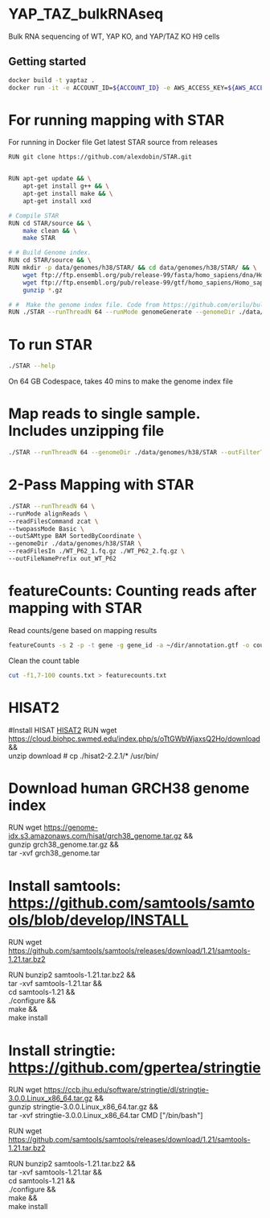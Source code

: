 # YAP_TAZ_bulkRNAseq
Bulk RNA sequencing of WT, YAP KO, and YAP/TAZ KO H9 cells

## Getting started

```bash
docker build -t yaptaz .
docker run -it -e ACCOUNT_ID=${ACCOUNT_ID} -e AWS_ACCESS_KEY=${AWS_ACCESS_KEY} -e AWS_SECRET_KEY=${AWS_SECRET_KEY} --name ytcontainer yaptaz
```
# For running mapping with STAR
For running in Docker file
Get latest STAR source from releases
```bash
RUN git clone https://github.com/alexdobin/STAR.git


RUN apt-get update && \
    apt-get install g++ && \
    apt-get install make && \
    apt-get install xxd

# Compile STAR
RUN cd STAR/source && \
    make clean && \
    make STAR

# # Build Genome index.
RUN cd STAR/source && \
RUN mkdir -p data/genomes/h38/STAR/ && cd data/genomes/h38/STAR/ && \
    wget ftp://ftp.ensembl.org/pub/release-99/fasta/homo_sapiens/dna/Homo_sapiens.GRCh38.dna.primary_assembly.fa.gz && \
    wget ftp://ftp.ensembl.org/pub/release-99/gtf/homo_sapiens/Homo_sapiens.GRCh38.99.gtf.gz && \
    gunzip *.gz

# #  Make the genome index file. Code from https://github.com/erilu/bulk-rnaseq-analysis
RUN ./STAR --runThreadN 64 --runMode genomeGenerate --genomeDir ./data/genomes/h38/STAR/ --genomeFastaFiles ./data/genomes/h38/STAR/Homo_sapiens.GRCh38.dna.primary_assembly.fa --sjdbGTFfile ./data/genomes/h38/STAR/Homo_sapiens.GRCh38.99.gtf
```

# To run STAR
```bash
./STAR --help
```
On 64 GB Codespace, takes 40 mins to make the genome index file

# Map reads to single sample. Includes unzipping file
```bash
./STAR --runThreadN 64 --genomeDir ./data/genomes/h38/STAR --outFilterType BySJout --outFilterMismatchNoverLmax 0.04 --outFilterMismatchNmax 999 --alignSJDBoverhangMin 1 --alignSJoverhangMin 8 --outFilterMultimapNmax 20 --alignIntronMin 20 --alignIntronMax 1000000 --alignMatesGapMax 1000000 --readFilesIn ./WT_P62_1.fq.gz --readFilesCommand zcat --clip3pAdapterSeq GATCGGAAGAGCACACGTCTGAACTCCAGTCAC --outSAMtype BAM SortedByCoordinate --quantMode GeneCounts --outFileNamePrefix out_WT_P62_1
```

# 2-Pass Mapping with STAR
```bash
./STAR --runThreadN 64 \
--runMode alignReads \
--readFilesCommand zcat \
--twopassMode Basic \
--outSAMtype BAM SortedByCoordinate \
--genomeDir ./data/genomes/h38/STAR \
--readFilesIn ./WT_P62_1.fq.gz ./WT_P62_2.fq.gz \
--outFileNamePrefix out_WT_P62
```

# featureCounts: Counting reads after mapping with STAR
Read counts/gene based on mapping results
```bash
featureCounts -s 2 -p -t gene -g gene_id -a ~/dir/annotation.gtf -o counts.txt *.bam
```
Clean the count table
```bash
cut -f1,7-100 counts.txt > featurecounts.txt
```

# HISAT2
#Install HISAT [HISAT2](https://daehwankimlab.github.io/hisat2/manual/)
RUN wget https://cloud.biohpc.swmed.edu/index.php/s/oTtGWbWjaxsQ2Ho/download && \
    unzip download
    # cp ./hisat2-2.2.1/* /usr/bin/

# Download human GRCH38 genome index

RUN wget https://genome-idx.s3.amazonaws.com/hisat/grch38_genome.tar.gz && \
    gunzip grch38_genome.tar.gz && \
    tar -xvf grch38_genome.tar

# Install samtools: https://github.com/samtools/samtools/blob/develop/INSTALL

RUN wget https://github.com/samtools/samtools/releases/download/1.21/samtools-1.21.tar.bz2


RUN bunzip2 samtools-1.21.tar.bz2 && \
    tar -xvf samtools-1.21.tar && \
    cd samtools-1.21 && \
    ./configure && \
    make && \
    make install

# Install stringtie: https://github.com/gpertea/stringtie
RUN wget https://ccb.jhu.edu/software/stringtie/dl/stringtie-3.0.0.Linux_x86_64.tar.gz && \
    gunzip stringtie-3.0.0.Linux_x86_64.tar.gz && \
    tar -xvf stringtie-3.0.0.Linux_x86_64.tar
CMD ["/bin/bash"]



RUN wget https://github.com/samtools/samtools/releases/download/1.21/samtools-1.21.tar.bz2


RUN bunzip2 samtools-1.21.tar.bz2 && \
   tar -xvf samtools-1.21.tar && \
   cd samtools-1.21 && \
   ./configure && \
   make && \
   make install


